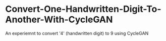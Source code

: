 # Convert-One-Handwritten-Digit-To-Another-With-CycleGAN
An experiemnt to convert '4' (handwritten digit) to 9 using CycleGAN
